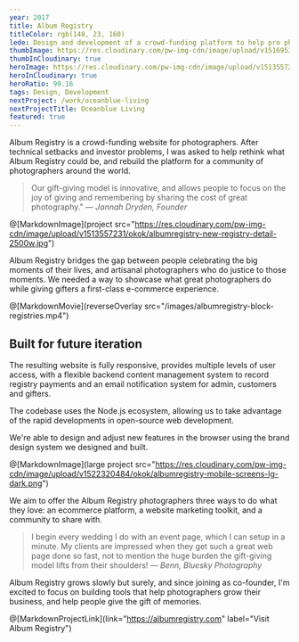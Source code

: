 ```yaml
---
year: 2017
title: Album Registry
titleColor: rgb(148, 23, 160)
lede: Design and development of a crowd-funding platform to help pro photographers grow their business.
thumbImage: https://res.cloudinary.com/pw-img-cdn/image/upload/v1516953099/okok/thumb-albumregistry.jpg
thumbInCloudinary: true
heroImage: https://res.cloudinary.com/pw-img-cdn/image/upload/v1513557239/okok/albumregistry-new-profile-2500w.jpg
heroInCloudinary: true
heroRatio: 99.16
tags: Design, Development
nextProject: /work/oceanblue-living
nextProjectTitle: Oceanblue Living
featured: true
---
```


Album Registry is a crowd-funding website for photographers. After technical setbacks and investor problems, I was asked to help rethink what Album Registry could
be, and rebuild the platform for a community of photographers around the world.

> Our gift-giving model is innovative, and allows people to focus on the joy of giving and remembering by sharing the cost of great photography." _— Jannah Dryden, Founder_

@[MarkdownImage](project src="https://res.cloudinary.com/pw-img-cdn/image/upload/v1513557231/okok/albumregistry-new-registry-detail-2500w.jpg")

Album Registry bridges the gap between people celebrating the big moments of their lives, and artisanal photographers who do justice to those moments. We needed a way to showcase what great photographers do while giving gifters a first-class e-commerce
experience.

@[MarkdownMovie](reverseOverlay src="/images/albumregistry-block-registries.mp4")

## Built for future iteration

The resulting website is fully responsive, provides multiple levels of user access, with a flexible backend content management system to record registry payments and an email notification system for admin, customers and gifters.

The codebase uses the Node.js ecosystem, allowing us to take advantage of the rapid developments in open-source web development.

We're able to design and adjust new features in the browser using the brand design system we designed and built.

<!-- @[MarkdownImage](large src="https://res.cloudinary.com/pw-img-cdn/image/upload/v1513558122/okok/albumregistry-mobile-O.png") -->

@[MarkdownImage](large project src="https://res.cloudinary.com/pw-img-cdn/image/upload/v1522320484/okok/albumregistry-mobile-screens-lg-dark.png")

We aim to offer the Album Registry photographers three ways to do what they love: an ecommerce platform, a website marketing toolkit, and a community to share with.

> I begin every wedding I do with an event page, which I can setup in a minute. My clients are impressed when they get such a great web page done so fast, not to mention the huge burden the gift-giving model lifts from their shoulders! _— Benn, Bluesky Photography_

<!-- @[MarkdownImage](project src="https://res.cloudinary.com/pw-img-cdn/image/upload/v1513557236/okok/albumregistry-moment.jpg") -->

Album Registry grows slowly but surely, and since joining as co-founder, I'm excited to
focus on building tools that help photographers grow their business, and help people give the gift of memories.

<!-- @[MarkdownNote](note="Frontend development done in collaboration with <a href='https://github.com/BarryPH'> Barry Phillip Hall.</a>") -->

<!-- @[MarkdownButton](link="https://albumregistry.com" label="Visit Album Registry") -->

@[MarkdownProjectLink](link="https://albumregistry.com" label="Visit Album Registry")

